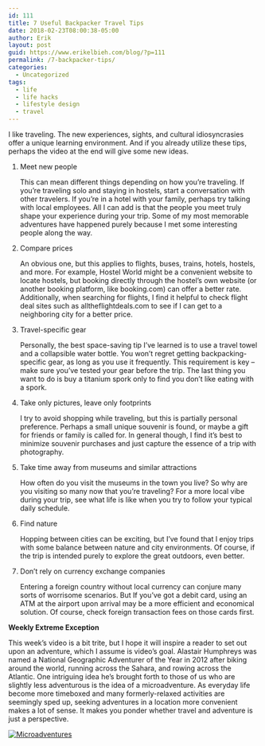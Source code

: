 ```yaml
---
id: 111
title: 7 Useful Backpacker Travel Tips
date: 2018-02-23T08:00:38-05:00
author: Erik
layout: post
guid: https://www.erikelbieh.com/blog/?p=111
permalink: /7-backpacker-tips/
categories:
  - Uncategorized
tags:
  - life
  - life hacks
  - lifestyle design
  - travel
---
```

I like traveling. The new experiences, sights, and cultural idiosyncrasies offer a unique learning environment. And if you already utilize these tips, perhaps the video at the end will give some new ideas.

1. Meet new people

    This can mean different things depending on how you’re traveling. If you’re traveling solo and staying in hostels, start a conversation with other travelers. If you’re in a hotel with your family, perhaps try talking with local employees. All I can add is that the people you meet truly shape your experience during your trip. Some of my most memorable adventures have happened purely because I met some interesting people along the way.

2. Compare prices

    An obvious one, but this applies to flights, buses, trains, hotels, hostels, and more. For example, Hostel World might be a convenient website to locate hostels, but booking directly through the hostel’s own website (or another booking platform, like booking.com) can offer a better rate. Additionally, when searching for flights, I find it helpful to check flight deal sites such as alltheflightdeals.com to see if I can get to a neighboring city for a better price.

3. Travel-specific gear

    Personally, the best space-saving tip I’ve learned is to use a travel towel and a collapsible water bottle. You won’t regret getting backpacking-specific gear, as long as you use it frequently. This requirement is key – make sure you’ve tested your gear before the trip. The last thing you want to do is buy a titanium spork only to find you don’t like eating with a spork.

4. Take only pictures, leave only footprints

    I try to avoid shopping while traveling, but this is partially personal preference. Perhaps a small unique souvenir is found, or maybe a gift for friends or family is called for. In general though, I find it’s best to minimize souvenir purchases and just capture the essence of a trip with photography.

5. Take time away from museums and similar attractions

    How often do you visit the museums in the town you live? So why are you visiting so many now that you’re traveling? For a more local vibe during your trip, see what life is like when you try to follow your typical daily schedule.

6. Find nature

    Hopping between cities can be exciting, but I’ve found that I enjoy trips with some balance between nature and city environments. Of course, if the trip is intended purely to explore the great outdoors, even better.

7. Don’t rely on currency exchange companies

    Entering a foreign country without local currency can conjure many sorts of worrisome scenarios. But If you’ve got a debit card, using an ATM at the airport upon arrival may be a more efficient and economical solution. Of course, check foreign transaction fees on those cards first.

**Weekly Extreme Exception**

This week’s video is a bit trite, but I hope it will inspire a reader to set out upon an adventure, which I assume is video’s goal. Alastair Humphreys was named a National Geographic Adventurer of the Year in 2012 after biking around the world, running across the Sahara, and rowing across the Atlantic. One intriguing idea he’s brought forth to those of us who are slightly less adventurous is the idea of a microadventure. As everyday life become more timeboxed and many formerly-relaxed activities are seemingly sped up, seeking adventures in a location more convenient makes a lot of sense. It makes you ponder whether travel and adventure is just a perspective.

[![Microadventures](http://img.youtube.com/vi/vwHwXId0pxE/0.jpg)](http://www.youtube.com/watch?v=vwHwXId0pxE "Microadventure - an introduction")
